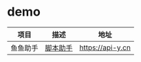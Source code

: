 # demo



|   项目            |        描述            |           地址          |  
| ---------------- | ----------------------  | ----------------------- | 
|   鱼鱼助手        |  [脚本助手](./other/auto)   |   https://api-y.cn   | 
